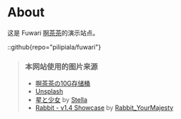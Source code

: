 # About
这是 Fuwari [啊茶茶](https://github.com/pilipiala/fuwari)的演示站点。

::github{repo="pilipiala/fuwari"}

> ### 本网站使用的图片来源
> - [啊茶茶の10G存储桶](https://r2storage.acgr18share.workers.dev)
> - [Unsplash](https://unsplash.com/)
> - [星と少女](https://www.pixiv.net/artworks/108916539) by [Stella](https://www.pixiv.net/users/93273965)
> - [Rabbit - v1.4 Showcase](https://civitai.com/posts/586908) by [Rabbit_YourMajesty](https://civitai.com/user/Rabbit_YourMajesty)